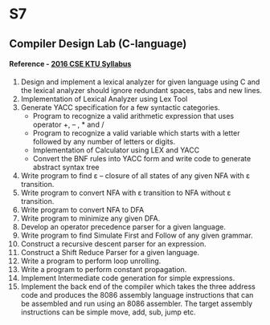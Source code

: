 # S7

## Compiler Design Lab (C-language)

#### Reference - [2016 CSE KTU Syllabus](https://drive.google.com/file/d/198_XJggY6Yvm64ZwzG_pRIb45otiJuQG/view)

1. Design and implement a lexical analyzer for given language using C and the lexical analyzer should ignore redundant spaces, tabs and new lines.
2. Implementation of Lexical Analyzer using Lex Tool
3. Generate YACC specification for a few syntactic categories.
   - Program to recognize a valid arithmetic expression that uses operator +, – , \* and /
   - Program to recognize a valid variable which starts with a letter followed by any number of letters or digits.
   - Implementation of Calculator using LEX and YACC
   - Convert the BNF rules into YACC form and write code to generate abstract syntax tree
4. Write program to find ε – closure of all states of any given NFA with ε transition.
5. Write program to convert NFA with ε transition to NFA without ε transition.
6. Write program to convert NFA to DFA
7. Write program to minimize any given DFA.
8. Develop an operator precedence parser for a given language.
9. Write program to find Simulate First and Follow of any given grammar.
10. Construct a recursive descent parser for an expression.
11. Construct a Shift Reduce Parser for a given language.
12. Write a program to perform loop unrolling.
13. Write a program to perform constant propagation.
14. Implement Intermediate code generation for simple expressions.
15. Implement the back end of the compiler which takes the three address code and produces the 8086 assembly language instructions that can be assembled and run using an 8086 assembler. The target assembly instructions can be simple move, add, sub, jump etc.
